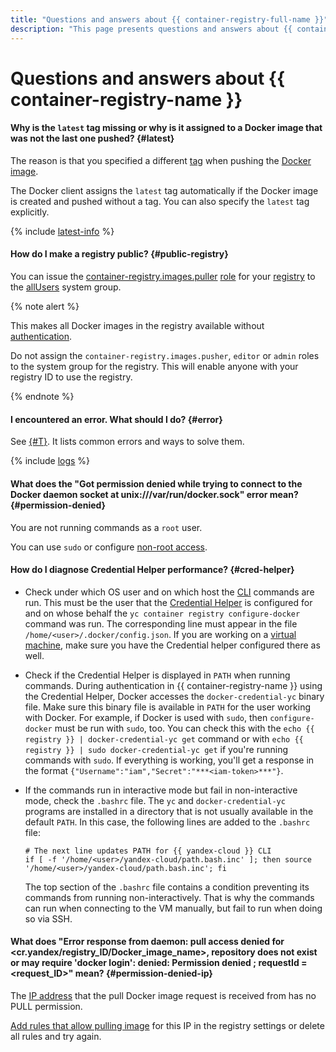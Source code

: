 ```yaml
---
title: "Questions and answers about {{ container-registry-full-name }}"
description: "This page presents questions and answers about {{ container-registry-name }}."
---
```


# Questions and answers about {{ container-registry-name }}

#### Why is the `latest` tag missing or why is it assigned to a Docker image that was not the last one pushed? {#latest}

The reason is that you specified a different [tag](../concepts/docker-image.md#version) when pushing the [Docker image](../concepts/docker-image.md).

The Docker client assigns the `latest` tag automatically if the Docker image is created and pushed without a tag. You can also specify the `latest` tag explicitly.

{% include [latest-info](../../_includes/container-registry/info-about-latest.md) %}

#### How do I make a registry public? {#public-registry}

You can issue the [container-registry.images.puller](../security/index.md) [role](../../iam/concepts/access-control/roles.md) for your [registry](../concepts/registry.md) to the [allUsers](../../iam/concepts/access-control/system-group.md) system group.

{% note alert %}

This makes all Docker images in the registry available without [authentication](../operations/authentication.md).

Do not assign the `container-registry.images.pusher`, `editor` or `admin` roles to the system group for the registry. This will enable anyone with your registry ID to use the registry.

{% endnote %}

#### I encountered an error. What should I do? {#error}

See [{#T}](../error/index.md). It lists common errors and ways to solve them.

{% include [logs](../../_qa/logs.md) %}

#### What does the "Got permission denied while trying to connect to the Docker daemon socket at unix:///var/run/docker.sock" error mean? {#permission-denied}

You are not running commands as a `root` user.

You can use `sudo` or configure [non-root access](https://docs.docker.com/engine/install/linux-postinstall/#manage-docker-as-a-non-root-user).

#### How do I diagnose Credential Helper performance? {#cred-helper}

* Check under which OS user and on which host the [CLI](../../cli/) commands are run. This must be the user that the [Credential Helper](../operations/authentication.md#cred-helper) is configured for and on whose behalf the `yc container registry configure-docker` command was run. The corresponding line must appear in the file `/home/<user>/.docker/config.json`. If you are working on a [virtual machine](../../compute/concepts/vm.md), make sure you have the Credential helper configured there as well.
* Check if the Credential Helper is displayed in `PATH` when running commands. During authentication in {{ container-registry-name }} using the Credential Helper, Docker accesses the `docker-credential-yc` binary file. Make sure this binary file is available in `PATH` for the user working with Docker. For example, if Docker is used with `sudo`, then `configure-docker` must be run with `sudo`, too. You can check this with the `echo {{ registry }} | docker-credential-yc get` command or with `echo {{ registry }} | sudo docker-credential-yc get` if you're running commands with `sudo`. If everything is working, you'll get a response in the format `{"Username":"iam","Secret":"***<iam-token>***"}`.
* If the commands run in interactive mode but fail in non-interactive mode, check the `.bashrc` file. The `yc` and `docker-credential-yc` programs are installed in a directory that is not usually available in the default `PATH`. In this case, the following lines are added to the `.bashrc` file:

  ```text
  # The next line updates PATH for {{ yandex-cloud }} CLI
  if [ -f '/home/<user>/yandex-cloud/path.bash.inc' ]; then source '/home/<user>/yandex-cloud/path.bash.inc'; fi
  ```

  The top section of the `.bashrc` file contains a condition preventing its commands from running non-interactively. That is why the commands can run when connecting to the VM manually, but fail to run when doing so via SSH.

#### What does "Error response from daemon: pull access denied for <cr.yandex/registry_ID/Docker_image_name>, repository does not exist or may require 'docker login': denied: Permission denied ; requestId = <request_ID>" mean? {#permission-denied-ip}

The [IP address](../../vpc/concepts/address.md) that the pull Docker image request is received from has no PULL permission.

[Add rules that allow pulling image](../operations/registry/registry-access.md) for this IP in the registry settings or delete all rules and try again.